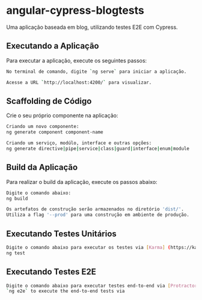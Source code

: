 # angular-cypress-blogtests
Uma aplicação baseada em blog, utilizando testes E2E com Cypress.

## Executando a Aplicação
Para executar a aplicação, execute os seguintes passos:
```bash
No terminal de comando, digite `ng serve` para iniciar a aplicação.

Acesse a URL `http://localhost:4200/` para visualizar.
```
## Scaffolding de Código
Crie o seu próprio componente na aplicação:
```bash
Criando um novo componente:
ng generate component component-name

Criando um serviço, modúlo, interface e outras opções:
ng generate directive|pipe|service|class|guard|interface|enum|module
```

## Build da Aplicação
Para realizar o build da aplicação, execute os passos abaixo:
```bash
Digite o comando abaixo:
ng build

Os artefatos de construção serão armazenados no diretório 'dist/'.
Utiliza a flag '--prod' para uma construção em ambiente de produção.
```
## Executando Testes Unitários

```bash
Digite o comando abaixo para executar os testes via [Karma] (https://karma-runner.github.io):
ng test
```
## Executando Testes E2E
```bash
Digite o comando abaixo para executar testes end-to-end via [Protractor](http://www.protractortest.org/).
`ng e2e` to execute the end-to-end tests via 
```
